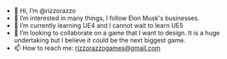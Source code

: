 - 👋 Hi, I’m @rizzorazzo
- 👀 I’m interested in many things, I follow Elon Musk's businesses.
- 🌱 I’m currently learning UE4 and I cannot wait to learn UE5
- 💞️ I’m looking to collaborate on a game that I want to design. It is a huge undertaking but I believe it could be the next biggest game.
- 📫 How to reach me: rizzorazzogames@gmail.com

<!---
rizzorazzo/rizzorazzo is a ✨ special ✨ repository because its `README.md` (this file) appears on your GitHub profile.
You can click the Preview link to take a look at your changes.
--->
